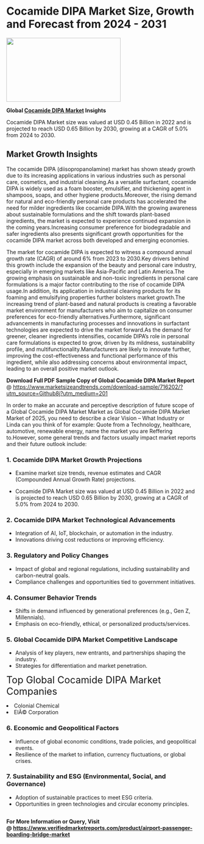 <H1>Cocamide DIPA Market Size, Growth and Forecast from 2024 - 2031</H1><img class="aligncenter size-medium wp-image-584254" src="https://thirdeyenews.in/wp-content/uploads/2024/09/Global-Market-Research-300x168.jpeg" alt="" width="300" height="168" /><p><strong>Global&nbsp;<a href="https://www.marketsizeandtrends.com/download-sample/716202/?utm_source=Github8j?utm_medium=201">Cocamide DIPA Market</a> Insights</strong></p><p>Cocamide DIPA Market size was valued at USD 0.45 Billion in 2022 and is projected to reach USD 0.65 Billion by 2030, growing at a CAGR of 5.0% from 2024 to 2030.</p><p><h2>Market Growth Insights</h2> <p>The cocamide DIPA (diisopropanolamine) market has shown steady growth due to its increasing applications in various industries such as personal care, cosmetics, and industrial cleaning.As a versatile surfactant, cocamide DIPA is widely used as a foam booster, emulsifier, and thickening agent in shampoos, soaps, and other hygiene products.Moreover, the rising demand for natural and eco-friendly personal care products has accelerated the need for milder ingredients like cocamide DIPA.With the growing awareness about sustainable formulations and the shift towards plant-based ingredients, the market is expected to experience continued expansion in the coming years.Increasing consumer preference for biodegradable and safer ingredients also presents significant growth opportunities for the cocamide DIPA market across both developed and emerging economies.</p> <p>The market for cocamide DIPA is expected to witness a compound annual growth rate (CAGR) of around 6% from 2023 to 2030.Key drivers behind this growth include the expansion of the beauty and personal care industry, especially in emerging markets like Asia-Pacific and Latin America.The growing emphasis on sustainable and non-toxic ingredients in personal care formulations is a major factor contributing to the rise of cocamide DIPA usage.In addition, its application in industrial cleaning products for its foaming and emulsifying properties further bolsters market growth.The increasing trend of plant-based and natural products is creating a favorable market environment for manufacturers who aim to capitalize on consumer preferences for eco-friendly alternatives.Furthermore, significant advancements in manufacturing processes and innovations in surfactant technologies are expected to drive the market forward.As the demand for greener, cleaner ingredients intensifies, cocamide DIPA’s role in personal care formulations is expected to grow, driven by its mildness, sustainability profile, and multifunctionality.Manufacturers are likely to innovate further, improving the cost-effectiveness and functional performance of this ingredient, while also addressing concerns about environmental impact, leading to an overall positive market outlook.<p><span class=""><strong>Download Full PDF Sample Copy of Global Cocamide DIPA Market Report</strong> @ <a href="https://www.marketsizeandtrends.com/download-sample/716202/?utm_source=Github8j?utm_medium=201" target="_blank">https://www.marketsizeandtrends.com/download-sample/716202/?utm_source=Github8j?utm_medium=201</a></span></p><p>In order to make an accurate and perceptive description of future scope of a Global&nbsp;Cocamide DIPA Market Market as Global&nbsp;Cocamide DIPA Market Market of 2025, you need to describe a clear Vision &ndash; What Industry or Linda can you think of for example: Quote from a Technology, healthcare, automotive, renewable energy, name the market you are Reffering to.However, some general trends and factors usually impact market reports and their future outlook include:</p><h3>1.&nbsp;<strong>Cocamide DIPA Market Growth Projections</strong></h3><ul><li>Examine market size trends, revenue estimates and CAGR (Compounded Annual Growth Rate) projections.</li><li><p>Cocamide DIPA Market size was valued at USD 0.45 Billion in 2022 and is projected to reach USD 0.65 Billion by 2030, growing at a CAGR of 5.0% from 2024 to 2030.</p></li></ul><h3>2.&nbsp;<strong>Cocamide DIPA Market Technological Advancements</strong></h3><ul><li>Integration of AI, IoT, blockchain, or automation in the industry.</li><li>Innovations driving cost reductions or improving efficiency.</li></ul><h3>3.&nbsp;<strong>Regulatory and Policy Changes</strong></h3><ul><li>Impact of global and regional regulations, including sustainability and carbon-neutral goals.</li><li>Compliance challenges and opportunities tied to government initiatives.</li></ul><h3>4.&nbsp;<strong>Consumer Behavior Trends</strong></h3><ul><li>Shifts in demand influenced by generational preferences (e.g., Gen Z, Millennials).</li><li>Emphasis on eco-friendly, ethical, or personalized products/services.</li></ul><h3>5.&nbsp;<strong>Global Cocamide DIPA Market Competitive Landscape</strong></h3><ul><li>Analysis of key players, new entrants, and partnerships shaping the industry.</li><li>Strategies for differentiation and market penetration.</li></ul><p data-pm-slice="1 1 []"><span style="color: inherit; font-family: inherit; font-size: 25px;">Top Global Cocamide DIPA Market Companies</span></p><div class="" data-test-id=""><p><li>Colonial Chemical</li><li> ElÃ© Corporation</li></p></div><h3>6.&nbsp;<strong>Economic and Geopolitical Factors</strong></h3><ul><li>Influence of global economic conditions, trade policies, and geopolitical events.</li><li>Resilience of the market to inflation, currency fluctuations, or global crises.</li></ul><h3>7.&nbsp;<strong>Sustainability and ESG (Environmental, Social, and Governance)</strong></h3><ul><li>Adoption of sustainable practices to meet ESG criteria.</li><li>Opportunities in green technologies and circular economy principles.</li></ul><h2><strong style="font-size: 14px;">For More Information or Query, Visit @&nbsp;</strong><a style="background-color: #ffffff; font-size: 14px;" href="https://www.marketsizeandtrends.com/report/cocamide-dipa-market/" target="_blank">https://www.verifiedmarketreports.com/product/airport-passenger-boarding-bridge-market</a></h2>